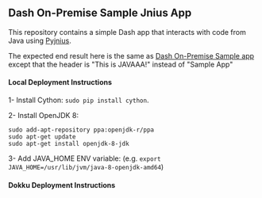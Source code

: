 ## Dash On-Premise Sample Jnius App

This repository contains a simple Dash app that interacts with code from Java using [Pyjnius](http://pyjnius.readthedocs.io/en/latest/).

The expected end result here is the same as [Dash On-Premise Sample app](https://github.com/plotly/dash-on-premise-sample-app) except that the header is "This is JAVAAA!" instead of "Sample App"

#### Local Deployment Instructions

1- Install Cython: `sudo pip install cython`.

2- Install OpenJDK 8:

	sudo add-apt-repository ppa:openjdk-r/ppa
	sudo apt-get update
	sudo apt-get install openjdk-8-jdk

3- Add JAVA_HOME ENV variable: (e.g. `export JAVA_HOME=/usr/lib/jvm/java-8-openjdk-amd64`)

#### Dokku Deployment Instructions

